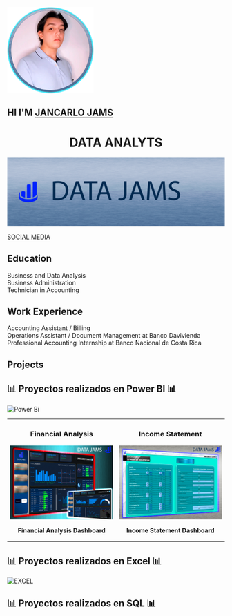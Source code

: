 <img src="TP1/Perfil%20circular.png" width="200" alt="Logo de Jancarlo Jams">
    </td>
    <td style="vertical-align: middle;">
      <h2>HI I'M <a href="https://beacons.ai/data_jams">JANCARLO JAMS</a></h2>
  
<div align="center">
<h1 align="center">DATA ANALYTS</h1>
</div>
<img src="TP1/Banner 3.png">

[SOCIAL MEDIA](https://beacons.ai/data_jams)

## Education
Business and Data Analysis                                                                                                                                                   
Business Administration                                                                                                                                                      
Technician in Accounting                                                                                                                                                     

## Work Experience
Accounting Assistant / Billing                                                                                                                                                                                                
Operations Assistant / Document Management at Banco Davivienda                                                                                                                                                                
Professional Accounting Internship at Banco Nacional de Costa Rica                                                                                                                                                            

## Projects


## 📊 **Proyectos realizados en Power BI** 📊
![Power Bi](https://img.shields.io/badge/power_bi-F2C811?style=for-the-badge&logo=powerbi&logoColor=black)

<table>
<tr>
<td width="50%">
<h3 align="center">Financial Analysis</h3>
<div align="center">
<a href="https://app.powerbi.com/view?r=eyJrIjoiYWQ2YzJkNjEtZjJkNS00YjBlLTliODItMjQwY2Y0NDZjMjk3IiwidCI6ImRmODY3OWNkLWE4MGUtNDVkOC05OWFjLWM4M2VkN2ZmOTVhMCJ9" target="_blank"><img src="TP1/Miaturas/04 - Miniatura Finaciero enfocado en ingresos y gastos.png" width="240" height="171" alt="POWER BI"></a>

<strong>Financial Analysis Dashboard<strong>
                                                                                      
</td>

<td width="50%">
<h3 align="center">Income Statement</h3>
<div align="center">                                       
<a href="https://app.powerbi.com/view?r=eyJrIjoiZmU5NzMzY2EtMGRjZi00Mjg3LWEzZmUtMDc0ZTM5Mjg2Zjk1IiwidCI6ImRmODY3OWNkLWE4MGUtNDVkOC05OWFjLWM4M2VkN2ZmOTVhMCJ9" target="_blank"><img src="TP1/Miaturas/03 - Miniatura Income statement.png" width="240" height="171" alt="POWER BI"></a>

<strong>Income Statement Dashboard<strong>
</div>                                                             
</table>                                                                                 


## 📊 **Proyectos realizados en Excel** 📊
![EXCEL](https://img.shields.io/badge/Microsoft_Excel-217346?style=for-the-badge&logo=microsoft-excel&logoColor=white)

## 📊 **Proyectos realizados en SQL** 📊
